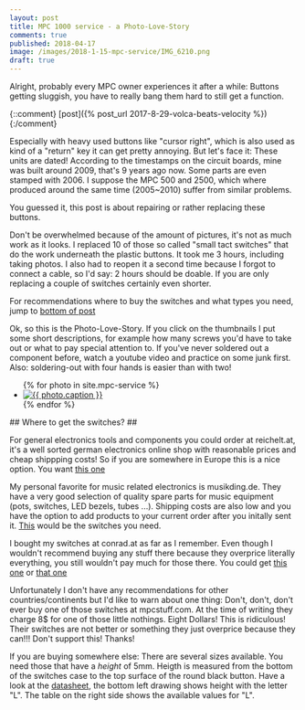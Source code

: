 ```yaml
---
layout: post
title: MPC 1000 service - a Photo-Love-Story
comments: true
published: 2018-04-17
image: /images/2018-1-15-mpc-service/IMG_6210.png
draft: true
---
```

Alright, probably every MPC owner experiences it after a while: Buttons getting sluggish, you have to really bang them hard to still get a function.

{::comment}
[post]({% post_url 2017-8-29-volca-beats-velocity %})
{:/comment}

Especially with heavy used buttons like "cursor right", which is also used as kind of a "return" key it can get pretty annoying. But let's face it: These units are dated! According to the timestamps on the circuit boards, mine was built around 2009, that's 9 years ago now. Some parts are even stamped with 2006. I suppose the MPC 500 and 2500, which where produced around the same time (2005~2010) suffer from similar problems.

You guessed it, this post is about repairing or rather replacing these buttons.

Don't be overwhelmed because of the amount of pictures, it's not as much work as it looks. I replaced 10 of those so called "small tact switches" that do the work underneath the plastic buttons. It took me 3 hours, including taking photos. I also had to reopen it a second time because I forgot to connect a cable, so I'd say: 2 hours should be doable. If you are only replacing a couple of switches certainly even shorter.

For recommendations where to buy the switches and what types you need, jump to [bottom of post](#get_switches)

Ok, so this is the Photo-Love-Story. If you click on the thumbnails I put some short descriptions, for example how many screws you'd have to take out or what to pay special attention to. If you've never soldered out a component before, watch a youtube video and practice on some junk first. Also: soldering-out with four hands is easier than with two!

<div class="photo-gallery-frame clearfix">
  <ul class="photo-gallery-list">
    {% for photo in site.mpc-service %}
    <li>
      <a href="{{ photo.url | prepend: site.baseurl }}" name="{{ photo.title }}">
        <img src="{{ photo.image-path|remove: ".jpg"| append: '-th'|append: ".jpg" }}" alt="{{ photo.caption }}" />
      </a>
    </li>
    {% endfor %}
  </ul>
</div>
<a name="get_switches"></a>
## Where to get the switches? ##

For general electronics tools and components you could order at reichelt.at, it's a well sorted german electronics online shop with reasonable prices and cheap shippping costs! So if you are somewhere in Europe this is a nice option. You want [this one](https://secure.reichelt.at/TASTER-9302/3/index.html?ACTION=3&LA=55&ARTICLE=44579)

My personal favorite for music related electronics is musikding.de. They have a very good selection of quality spare parts for music equipment (pots, switches, LED bezels, tubes ...). Shipping costs are also low and you have the option to add products to your current order after you initally sent it. [This](https://www.musikding.de/Microswitch-6x6mm) would be the switches you need.

I bought my switches at conrad.at as far as I remember. Even though I wouldn't recommend buying any stuff there because they overprice literally everything, you still wouldn't pay much for those there. You could get [this one](https://www.conrad.at/de/drucktaster-24-vdc-005-a-1-x-ausein-te-connectivity-1825910-2-tastend-1-st-701749.html) or [that one](https://www.conrad.at/de/drucktaster-12-vdc-005-a-1-x-ausein-namae-electronics-jtp-1130-tastend-1-st-705247.html)

Unfortunately I don't have any recommendations for other countries/continents but I'd like to warn about one thing: Don't, don't, don't ever buy one of those switches at mpcstuff.com. At the time of writing they charge 8$ for one of those little nothings. Eight Dollars! This is ridiculous! Their switches are not better or something they just overprice because they can!!! Don't support this! Thanks! 

If you are buying somewhere else: There are several sizes available. You need those that have a _height_ of 5mm. Heigth is measured from the bottom of the switches case to the top surface of the round black button. Have a look at the [datasheet](http://cdn-reichelt.de/documents/datenblatt/C200/TASTER93XX.pdf), the bottom left drawing shows height with the letter "L". The table on the right side shows the available values for "L". 
